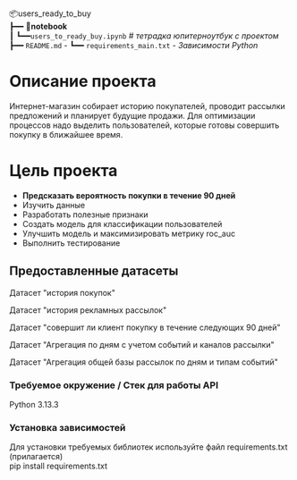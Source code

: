📦users_ready_to_buy<br>
┣━━ 📂**notebook** <br> 
┃     ┗━━`users_to_ready_buy.ipynb`   # *тетрадка юпитерноутбук с проектом*<br> 
┣━━ `README.md` - 
┗━━ `requirements_main.txt`    - *Зависимости Python*<br>

# Описание проекта

Интернет-магазин собирает историю покупателей, проводит рассылки предложений и
планирует будущие продажи. Для оптимизации процессов надо выделить пользователей,
которые готовы совершить покупку в ближайшее время.  <br> 

# Цель проекта
- **Предсказать вероятность покупки в течение 90 дней**
- Изучить данные </b>
- Разработать полезные признаки </b>
- Создать модель для классификации пользователей </b>
- Улучшить модель и максимизировать метрику roc_auc </b>
- Выполнить тестирование </b>

## Предоставленные датасеты

Датасет "история покупок" </b>

Датасет "история рекламных рассылок" </b>

Датасет "совершит ли клиент покупку в течение следующих 90 дней" </b>

Датасет "Агрегация по дням с учетом событий и каналов рассылки" </b>

Датасет "Агрегация общей базы рассылок по дням и типам событий" </b>

### Требуемое окружение / Стек для работы API
Python 3.13.3
### Установка зависимостей
Для установки требуемых библиотек используйте файл requirements.txt (прилагается)<br>
pip install requirements.txt
